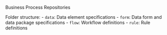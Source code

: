 Business Process Repositories

Folder structure:
    - `data`: Data element specifications
    - `form`: Data form and data package specifications
    - `flow`: Workflow definitions
    - `rule`: Rule definitions
